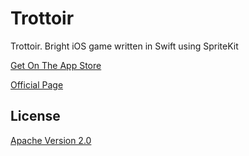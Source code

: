 # Trottoir
Trottoir. Bright iOS game written in Swift using SpriteKit

[Get On The App Store](https://itunes.apple.com/us/app/apple-store/id935314042?pt=1514011&ct=GitHub&mt=8)

[Official Page](http://pushout.info/trottoir)

## License

[Apache Version 2.0](http://www.apache.org/licenses/LICENSE-2.0.html)
